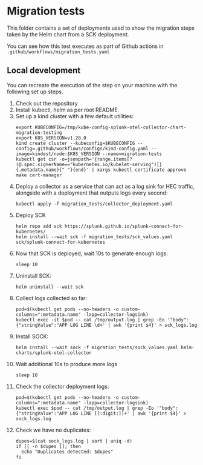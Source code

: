 # Migration tests

This folder contains a set of deployments used to show the migration steps taken by the Helm chart from a SCK deployment.

You can see how this test executes as part of Github actions in `.github/workflows/migration_tests.yaml`

## Local development

You can recreate the execution of the step on your machine with the following set up steps.

1. Check out the repository
1. Install kubectl, helm as per root README.
1. Set up a kind cluster with a few default utilities:
   ```
   export KUBECONFIG=/tmp/kube-config-splunk-otel-collector-chart-migration-testing
   export K8S_VERSION=v1.28.0
   kind create cluster --kubeconfig=$KUBECONFIG --config=.github/workflows/configs/kind-config.yaml --image=kindest/node:$K8S_VERSION --name=migration-tests
   kubectl get csr -o=jsonpath='{range.items[?(@.spec.signerName=="kubernetes.io/kubelet-serving")]}{.metadata.name}{" "}{end}' | xargs kubectl certificate approve
   make cert-manager
   ```
1. Deploy a collector as a service that can act as a log sink for HEC traffic, alongside with a deployment that outputs logs every second:
   ```
   kubectl apply -f migration_tests/collector_deployment.yaml
   ```
1. Deploy SCK
   ```
   helm repo add sck https://splunk.github.io/splunk-connect-for-kubernetes/
   helm install --wait sck -f migration_tests/sck_values.yaml sck/splunk-connect-for-kubernetes
   ```
1. Now that SCK is deployed, wait 10s to generate enough logs:
   ```
   sleep 10
   ```
1. Uninstall SCK:
   ```
   helm uninstall --wait sck
   ```
1. Collect logs collected so far:
   ```
   pod=$(kubectl get pods --no-headers -o custom-columns=":metadata.name" -lapp=collector-logsink)
   kubectl exec -it $pod -- cat /tmp/output.log | grep -Eo '"body":{"stringValue":"APP LOG LINE \d+' | awk '{print $4}' > sck_logs.log
   ```
1. Install SOCK:
   ```
   helm install --wait sock -f migration_tests/sock_values.yaml helm-charts/splunk-otel-collector
   ```
1. Wait additional 10s to produce more logs
   ```
   sleep 10
   ```
1. Check the collector deployment logs:
   ```
   pod=$(kubectl get pods --no-headers -o custom-columns=":metadata.name" -lapp=collector-logsink)
   kubectl exec $pod -- cat /tmp/output.log | grep -Eo '"body":{"stringValue":"APP LOG LINE [[:digit:]]+' | awk '{print $4}' > sock_logs.log
   ```
1. Check we have no duplicates:
   ```
   dupes=$(cat sock_logs.log | sort | uniq -d)
   if [[ -n $dupes ]]; then
     echo "Duplicates detected: $dupes"
   fi
   ```
